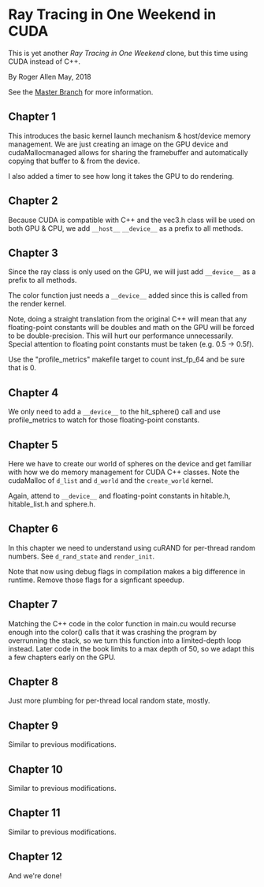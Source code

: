 Ray Tracing in One Weekend in CUDA
==================================

This is yet another _Ray Tracing in One Weekend_ clone, but this time using CUDA instead of C++.

By Roger Allen
May, 2018

See the [Master Branch](https://github.com/rogerallen/raytracinginoneweekend) for more information.

Chapter 1
---------

This introduces the basic kernel launch mechanism & host/device memory management.  We are just creating an image on the GPU device and cudaMallocmanaged allows for sharing the framebuffer and automatically copying that buffer to & from the device.

I also added a timer to see how long it takes the GPU to do rendering.

Chapter 2
---------

Because CUDA is compatible with C++ and the vec3.h class will be used on both GPU & CPU, we add `__host__` `__device__` as a prefix to all methods.

Chapter 3
---------

Since the ray class is only used on the GPU, we will just add `__device__` as a prefix to all methods.

The color function just needs a `__device__` added since this is called from the render kernel.

Note, doing a straight translation from the original C++ will mean that any floating-point constants will be doubles and math on the GPU will be forced to be double-precision.  This will hurt our performance unnecessarily.  Special attention to floating point constants must be taken (e.g. 0.5 -> 0.5f).

Use the "profile_metrics" makefile target to count inst_fp_64 and be sure that is 0.

Chapter 4
---------

We only need to add a `__device__` to the hit_sphere() call and use profile_metrics to watch for those floating-point constants.

Chapter 5
---------

Here we have to create our world of spheres on the device and get familiar with how we do memory management for CUDA C++ classes.  Note the cudaMalloc of `d_list` and `d_world` and the `create_world` kernel.

Again, attend to `__device__` and floating-point constants in hitable.h, hitable_list.h and sphere.h.

Chapter 6
---------

In this chapter we need to understand using cuRAND for per-thread random numbers.  See `d_rand_state` and `render_init`.

Note that now using debug flags in compilation makes a big difference in runtime.  Remove those flags for a signficant speedup.

Chapter 7
---------

Matching the C++ code in the color function in main.cu would recurse enough into the color() calls that it was crashing the program by overrunning the stack, so we turn this function into a limited-depth loop instead.  Later code in the book limits to a max depth of 50, so we adapt this a few chapters early on the GPU.

Chapter 8
---------

Just more plumbing for per-thread local random state, mostly.

Chapter 9
---------

Similar to previous modifications.

Chapter 10
----------

Similar to previous modifications.

Chapter 11
----------

Similar to previous modifications.

Chapter 12
----------

And we're done!
